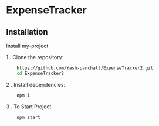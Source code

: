 
# ExpenseTracker




## Installation

Install my-project

1 . Clone the repository:

```bash
    https://github.com/Yash-panchall/ExpenseTracker2.git
    cd ExpenseTracker2
```

2 . Install dependencies:

```bash
    npm i
```

3 . To Start Project

```bash
    npm start
```

    